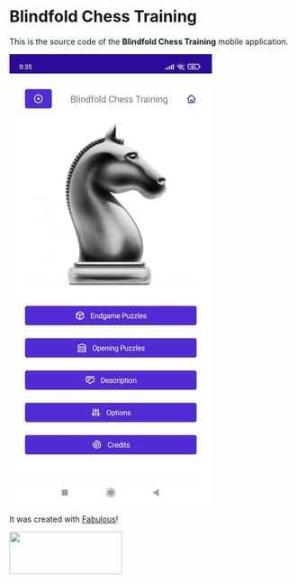﻿# Blindfold Chess Training

This is the source code of the **Blindfold Chess Training** mobile application.

![](screenshot.jpg)

It was created with [Fabulous](https://fabulous.dev/)!

<a href='https://apps.apple.com/us/app/apple-store/id1553271236'>
    <img src='https://developer.apple.com/news/images/download-on-the-app-store-badge.png' width='200' height='75' />
</a>
